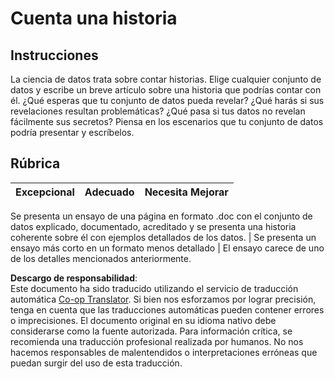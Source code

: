 <!--
CO_OP_TRANSLATOR_METADATA:
{
  "original_hash": "8980d7efd101c82d6d6ffc3458214120",
  "translation_date": "2025-08-24T00:52:58+00:00",
  "source_file": "4-Data-Science-Lifecycle/16-communication/assignment.md",
  "language_code": "es"
}
-->
# Cuenta una historia

## Instrucciones

La ciencia de datos trata sobre contar historias. Elige cualquier conjunto de datos y escribe un breve artículo sobre una historia que podrías contar con él. ¿Qué esperas que tu conjunto de datos pueda revelar? ¿Qué harás si sus revelaciones resultan problemáticas? ¿Qué pasa si tus datos no revelan fácilmente sus secretos? Piensa en los escenarios que tu conjunto de datos podría presentar y escríbelos.

## Rúbrica

Excepcional | Adecuado | Necesita Mejorar
--- | --- | -- |

Se presenta un ensayo de una página en formato .doc con el conjunto de datos explicado, documentado, acreditado y se presenta una historia coherente sobre él con ejemplos detallados de los datos. | Se presenta un ensayo más corto en un formato menos detallado | El ensayo carece de uno de los detalles mencionados anteriormente.

**Descargo de responsabilidad**:  
Este documento ha sido traducido utilizando el servicio de traducción automática [Co-op Translator](https://github.com/Azure/co-op-translator). Si bien nos esforzamos por lograr precisión, tenga en cuenta que las traducciones automáticas pueden contener errores o imprecisiones. El documento original en su idioma nativo debe considerarse como la fuente autorizada. Para información crítica, se recomienda una traducción profesional realizada por humanos. No nos hacemos responsables de malentendidos o interpretaciones erróneas que puedan surgir del uso de esta traducción.